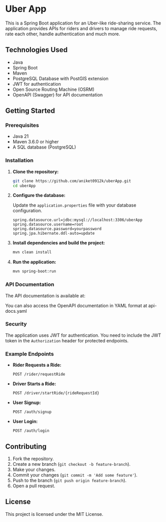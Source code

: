 # Uber App

This is a Spring Boot application for an Uber-like ride-sharing service. The application provides APIs for riders and drivers to manage ride requests, rate each other, handle authentication and much more.

## Technologies Used

- Java
- Spring Boot
- Maven
- PostgreSQL Database with PostGIS extension
- JWT for authentication
- Open Source Routing Machine (OSRM)
- OpenAPI (Swagger) for API documentation

## Getting Started

### Prerequisites

- Java 21
- Maven 3.6.0 or higher
- A SQL database (PostgreSQL)

### Installation

1. **Clone the repository:**

    ```sh
    git clone https://github.com/aniket0912k/uberApp.git
    cd uberApp
    ```

2. **Configure the database:**

   Update the `application.properties` file with your database configuration.

    ```properties
    spring.datasource.url=jdbc:mysql://localhost:3306/uberApp
    spring.datasource.username=root
    spring.datasource.password=yourpassword
    spring.jpa.hibernate.ddl-auto=update
    ```

3. **Install dependencies and build the project:**

    ```sh
    mvn clean install
    ```

4. **Run the application:**

    ```sh
    mvn spring-boot:run
    ```

### API Documentation

The API documentation is available at:

You can also access the OpenAPI documentation in YAML format at api-docs.yaml

### Security

The application uses JWT for authentication. You need to include the JWT token in the `Authorization` header for protected endpoints.

### Example Endpoints

- **Rider Requests a Ride:**

    ```http
    POST /rider/requestRide
    ```

- **Driver Starts a Ride:**

    ```http
    POST /driver/startRide/{rideRequestId}
    ```

- **User Signup:**

    ```http
    POST /auth/signup
    ```

- **User Login:**

    ```http
    POST /auth/login
    ```

## Contributing

1. Fork the repository.
2. Create a new branch (`git checkout -b feature-branch`).
3. Make your changes.
4. Commit your changes (`git commit -m 'Add some feature'`).
5. Push to the branch (`git push origin feature-branch`).
6. Open a pull request.

## License

This project is licensed under the MIT License.